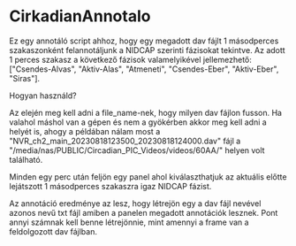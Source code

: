 # CirkadianAnnotalo
Ez egy annotáló script ahhoz, hogy egy megadott dav fájlt 1 másodperces szakaszonként felannotáljunk a NIDCAP szerinti fázisokat tekintve. Az adott 1 perces szakasz a következő fázisok valamelyikével jellemezhető: ["Csendes-Alvas", "Aktiv-Alas", "Atmeneti", "Csendes-Eber", "Aktiv-Eber", "Siras"].

Hogyan használd? 

Az elején meg kell adni a file_name-nek, hogy milyen dav fájlon fusson. Ha valahol máshol van a gépen és nem a gyökérben akkor meg kell adni a helyét is, ahogy a példában nálam most a "NVR_ch2_main_20230818123500_20230818124000.dav" fájl a "/media/nas/PUBLIC/Circadian_PIC_Videos/videos/60AA/" helyen volt található.

Minden egy perc után feljön egy panel ahol kiválaszthatjuk az aktuális előtte lejátszott 1 másodperces szakaszra igaz NIDCAP fázist.

Az annotáció eredménye az lesz, hogy létrejön egy a dav fájl nevével azonos nevű txt fájl amiben a panelen megadott annotációk lesznek. Pont annyi számnak kell benne létrejönnie, mint amennyi a frame van a feldolgozott dav fájlban.
